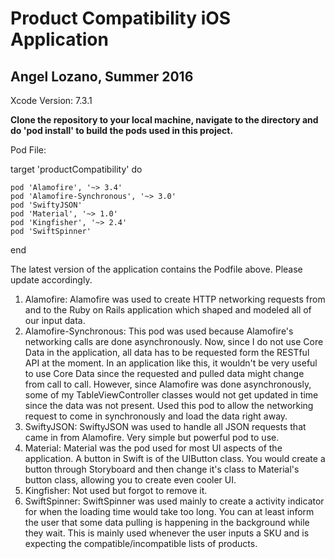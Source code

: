 # Product Compatibility iOS Application
## Angel Lozano, Summer 2016

Xcode Version: 7.3.1

**Clone the repository to your local machine, navigate to the directory and do 'pod install' to build the pods used in this project.**

Pod File:

target 'productCompatibility' do

    pod 'Alamofire', '~> 3.4'  
    pod 'Alamofire-Synchronous', '~> 3.0'  
    pod 'SwiftyJSON'  
    pod 'Material', '~> 1.0'  
    pod 'Kingfisher', '~> 2.4'  
    pod 'SwiftSpinner'  
  
end

The latest version of the application contains the Podfile above. Please update accordingly.

1. Alamofire: Alamofire was used to create HTTP networking requests from and to the Ruby on Rails application which shaped and modeled all of our input data.
2. Alamofire-Synchronous: This pod was used because Alamofire's networking calls are done asynchronously. Now, since I do not use Core Data in the application, all data has to be requested form the RESTful API at the moment. In an application like this, it wouldn't be very useful to use Core Data since the requested and pulled data might change from call to call. However, since Alamofire was done asynchronously, some of my TableViewController classes would not get updated in time since the data was not present. Used this pod to allow the networking request to come in synchronously and load the data right away.
3. SwiftyJSON: SwiftyJSON was used to handle all JSON requests that came in from Alamofire. Very simple but powerful pod to use.
4. Material: Material was the pod used for most UI aspects of the application. A button in Swift is of the UIButton class. You would create a button through Storyboard and then change it's class to Material's button class, allowing you to create even cooler UI.
5. Kingfisher: Not used but forgot to remove it.
6. SwiftSpinner: SwiftSpinner was used mainly to create a activity indicator for when the loading time would take too long. You can at least inform the user that some data pulling is happening in the background while they wait. This is mainly used whenever the user inputs a SKU and is expecting the compatible/incompatible lists of products.

